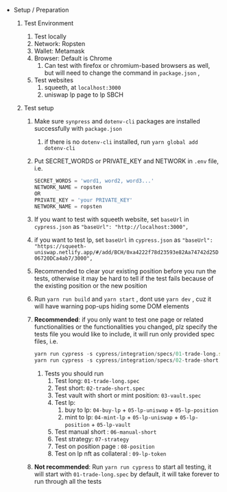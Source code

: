 - Setup / Preparation

  1. Test Environment
     1. Test locally
     2. Network: Ropsten
     3. Wallet: Metamask
     4. Browser: Default is Chrome
        1. Can test with firefox or chromium-based browsers as well, but will need to change the command in `package.json` ,
     5. Test websites
        1. squeeth, at `localhost:3000`
        2. uniswap lp page to lp SBCH
  2. Test setup

     1. Make sure `synpress` and `dotenv-cli` packages are installed successfully with `package.json`
        1. if there is no `dotenv-cli` installed, run `yarn global add dotenv-cli`
     2. Put SECRET_WORDS or PRIVATE_KEY and NETWORK in `.env` file, i.e.

        ```jsx
        SECRET_WORDS = 'word1, word2, word3...'
        NETWORK_NAME = ropsten
        OR
        PRIVATE_KEY = 'your PRIVATE_KEY'
        NETWORK_NAME = ropsten
        ```

     3. If you want to test with squeeth website, set `baseUrl` in `cypress.json` as `"baseUrl": "http://localhost:3000",`
     4. if you want to test lp, set `baseUrl` in `cypress.json` as `"baseUrl": "https://squeeth-uniswap.netlify.app/#/add/BCH/0xa4222f78d23593e82Aa74742d25D06720DCa4ab7/3000",`
     5. Recommended to clear your existing position before you run the tests, otherwise it may be hard to tell if the test fails because of the existing position or the new position
     6. Run `yarn run build` and `yarn start` , dont use `yarn dev` , cuz it will have warning pop-ups hiding some DOM elements
     7. **Recommended**: if you only want to test one page or related functionalities or the functionalities you changed, plz specify the tests file you would like to include, it will run only provided spec files, i.e.

        ```jsx
        yarn run cypress -s cypress/integration/specs/01-trade-long.spec.js
        yarn run cypress -s cypress/integration/specs/02-trade-short.spec.js
        ```

        1. Tests you should run
           1. Test long: `01-trade-long.spec`
           2. Test short: `02-trade-short.spec`
           3. Test vault with short or mint position: `03-vault.spec`
           4. Test lp:
              1. buy to lp: `04-buy-lp` + `05-lp-uniswap` + `05-lp-position`
              2. mint to lp: `04-mint-lp` + `05-lp-uniswap` + `05-lp-position` + `05-lp-vault`
           5. Test manual short : `06-manual-short`
           6. Test strategy: `07-strategy`
           7. Test on position page : `08-position`
           8. Test on lp nft as collateral : `09-lp-token`

     8. **Not recommended**: Run `yarn run cypress` to start all testing, it will start with `01-trade-long.spec` by default, it will take forever to run through all the tests
